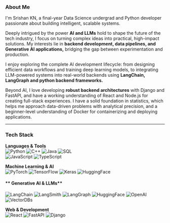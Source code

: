 ### About Me
I'm Srishan KN, a final-year Data Science undergrad and Python developer passionate about building intelligent, scalable systems.

Deeply intrigued by the power **AI and LLMs** hold to shape the future of the tech industry, I focus on turning complex ideas into practical, high-impact solutions.
My interests lie in **backend development, data pipelines, and Generative AI applications,** bridging the gap between experimentation and production.

I enjoy exploring the complete AI development lifecycle: from designing efficient data workflows and training deep learning models, to integrating LLM-powered systems into real-world backends using **LangChain, LangGraph and python backend frameworks.**

Beyond AI, I love developing **robust backend architectures** with Django and FastAPI, and have a working understanding of React and Node.js for creating full-stack experiences.
I have a solid foundation in statistics, which helps me approach data-driven problems with analytical precision, and a beginner-level understanding of Docker for containerizing and deploying applications.

---

###  Tech Stack
**Languages & Tools**  
![Python](https://img.shields.io/badge/Python-3776AB?style=flat&logo=python&logoColor=white) 
![C++](https://img.shields.io/badge/C++-00599C?style=flat&logo=c%2B%2B&logoColor=white) 
![Java](https://img.shields.io/badge/Java-007396?style=flat&logo=java&logoColor=white) 
![SQL](https://img.shields.io/badge/SQL-4479A1?style=flat&logo=postgresql&logoColor=white)  
![JavaScript](https://img.shields.io/badge/JavaScript-F7DF1E?style=flat&logo=javascript&logoColor=black) 
![TypeScript](https://img.shields.io/badge/TypeScript-3178C6?style=flat&logo=typescript&logoColor=white)  

**Machine Learning & AI**  
![PyTorch](https://img.shields.io/badge/PyTorch-F05032?style=flat&logo=pytorch&logoColor=white) 
![TensorFlow](https://img.shields.io/badge/TensorFlow-FF6F00?style=flat&logo=tensorflow&logoColor=white) 
![Keras](https://img.shields.io/badge/Keras-D00000?style=flat&logo=keras&logoColor=white) 
![HuggingFace](https://img.shields.io/badge/HuggingFace-FF9900?style=flat&logo=huggingface&logoColor=white)  

#### ** Generative AI & LLMs**
![LangChain](https://img.shields.io/badge/LangChain-1C3C3C?style=flat&logo=chainlink&logoColor=white)
![LangSmith](https://img.shields.io/badge/LangSmith-00897B?style=flat&logo=airtable&logoColor=white)
![LangGraph](https://img.shields.io/badge/LangGraph-4A148C?style=flat&logo=graph&logoColor=white)
![HuggingFace](https://img.shields.io/badge/HuggingFace-FFB000?style=flat&logo=huggingface&logoColor=white)
![OpenAI](https://img.shields.io/badge/OpenAI-412991?style=flat&logo=openai&logoColor=white)
![VectorDBs](https://img.shields.io/badge/Vector%20Databases-Qdrant%20%7C%20Pinecone%20%7C%20FAISS-blue?style=flat)

**Web & Development**  
![React](https://img.shields.io/badge/React-61DAFB?style=flat&logo=react&logoColor=black) 
![FastAPI](https://img.shields.io/badge/FastAPI-009688?style=flat&logo=fastapi&logoColor=white) 
![Django](https://img.shields.io/badge/Django-092E20?style=flat&logo=django&logoColor=white) 


